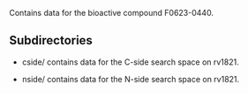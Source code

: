 Contains data for the bioactive compound F0623-0440.

## Subdirectories

- cside/ contains data for the C-side search space on rv1821.

- nside/ contains data for the N-side search space on rv1821.

